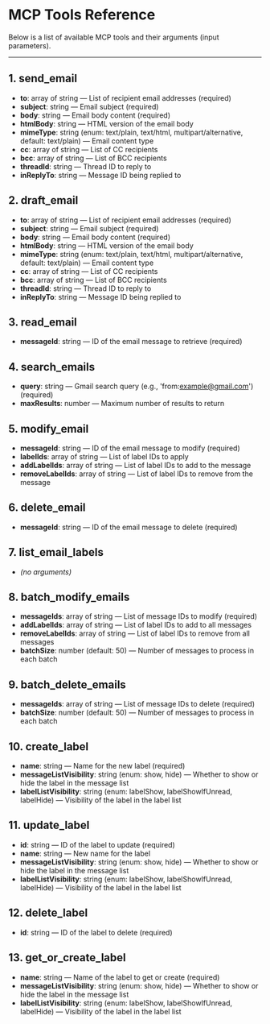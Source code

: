 # MCP Tools Reference

Below is a list of available MCP tools and their arguments (input parameters).

---

## 1. send_email
- **to**: array of string — List of recipient email addresses (required)
- **subject**: string — Email subject (required)
- **body**: string — Email body content (required)
- **htmlBody**: string — HTML version of the email body
- **mimeType**: string (enum: text/plain, text/html, multipart/alternative, default: text/plain) — Email content type
- **cc**: array of string — List of CC recipients
- **bcc**: array of string — List of BCC recipients
- **threadId**: string — Thread ID to reply to
- **inReplyTo**: string — Message ID being replied to

## 2. draft_email
- **to**: array of string — List of recipient email addresses (required)
- **subject**: string — Email subject (required)
- **body**: string — Email body content (required)
- **htmlBody**: string — HTML version of the email body
- **mimeType**: string (enum: text/plain, text/html, multipart/alternative, default: text/plain) — Email content type
- **cc**: array of string — List of CC recipients
- **bcc**: array of string — List of BCC recipients
- **threadId**: string — Thread ID to reply to
- **inReplyTo**: string — Message ID being replied to

## 3. read_email
- **messageId**: string — ID of the email message to retrieve (required)

## 4. search_emails
- **query**: string — Gmail search query (e.g., 'from:example@gmail.com') (required)
- **maxResults**: number — Maximum number of results to return

## 5. modify_email
- **messageId**: string — ID of the email message to modify (required)
- **labelIds**: array of string — List of label IDs to apply
- **addLabelIds**: array of string — List of label IDs to add to the message
- **removeLabelIds**: array of string — List of label IDs to remove from the message

## 6. delete_email
- **messageId**: string — ID of the email message to delete (required)

## 7. list_email_labels
- *(no arguments)*

## 8. batch_modify_emails
- **messageIds**: array of string — List of message IDs to modify (required)
- **addLabelIds**: array of string — List of label IDs to add to all messages
- **removeLabelIds**: array of string — List of label IDs to remove from all messages
- **batchSize**: number (default: 50) — Number of messages to process in each batch

## 9. batch_delete_emails
- **messageIds**: array of string — List of message IDs to delete (required)
- **batchSize**: number (default: 50) — Number of messages to process in each batch

## 10. create_label
- **name**: string — Name for the new label (required)
- **messageListVisibility**: string (enum: show, hide) — Whether to show or hide the label in the message list
- **labelListVisibility**: string (enum: labelShow, labelShowIfUnread, labelHide) — Visibility of the label in the label list

## 11. update_label
- **id**: string — ID of the label to update (required)
- **name**: string — New name for the label
- **messageListVisibility**: string (enum: show, hide) — Whether to show or hide the label in the message list
- **labelListVisibility**: string (enum: labelShow, labelShowIfUnread, labelHide) — Visibility of the label in the label list

## 12. delete_label
- **id**: string — ID of the label to delete (required)

## 13. get_or_create_label
- **name**: string — Name of the label to get or create (required)
- **messageListVisibility**: string (enum: show, hide) — Whether to show or hide the label in the message list
- **labelListVisibility**: string (enum: labelShow, labelShowIfUnread, labelHide) — Visibility of the label in the label list
